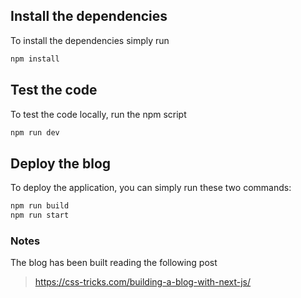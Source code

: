 ## Install the dependencies
To install the dependencies simply run
```sh
npm install
```

## Test the code
To test the code locally, run the npm script

```sh
npm run dev
```

## Deploy the blog
To deploy the application, you can simply run these two commands:
```sh
npm run build
npm run start
```

### Notes
The blog has been built reading the following post
> https://css-tricks.com/building-a-blog-with-next-js/
